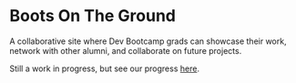 # Boots On The Ground

A collaborative site where Dev Bootcamp grads can showcase their work, network with other alumni, and collaborate on future projects.

Still a work in progress, but see our progress [here](https://boots-on-the-ground.herokuapp.com/).
